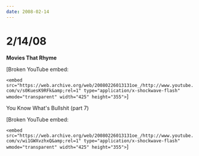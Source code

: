 ```yaml
---
date: 2008-02-14
---
```

# 2/14/08

**Movies That Rhyme**

[Broken YouTube embed:

`<embed src="https://web.archive.org/web/20080226013131oe_/http://www.youtube.com/v/s0KuesK9RFk&amp;rel=1" type="application/x-shockwave-flash" wmode="transparent" width="425" height="355">`]

You Know What's Bullshit (part 7)

[Broken YouTube embed:

`<embed src="https://web.archive.org/web/20080226013131oe_/http://www.youtube.com/v/wi1GWXvzhxQ&amp;rel=1" type="application/x-shockwave-flash" wmode="transparent" width="425" height="355">`]